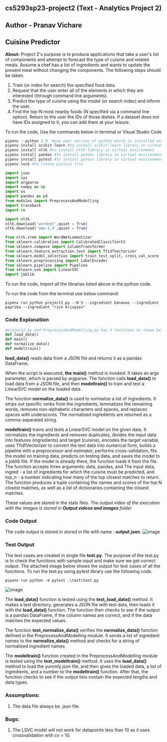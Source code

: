 ## cs5293sp23-project2 (Text - Analytics Project 2)
## Author - Pranav Vichare
## Cuisine Predictor
**About:**  Project 2's purpose is to produce applications that take a user's list of components and attempt to forecast the type of cuisine and related meals. Assume a chef has a list of ingredients and wants to update the present meal without changing the components. The following steps should be taken.
1. Train (or index for search) the specified food data.
2. Request that the user enter all of the elements in which they are interested (through command line arguments).
3. Predict the type of cuisine using the model (or search index) and inform the user.
4. Find the top-N most nearby foods (N specified via a command line option). Return to the user the IDs of those dishes. If a dataset does not have IDs assigned to it, you can add them at your leisure.

To run the code, Use the commands below in terminal or Visual Studio Code
```python
pipenv --python 3.9  #use your version of python which is installed on your system. This code is also used to create a virtual environment
pipenv install scikit-learn #to install scikit-learn library in virtual environment
pipenv install nltk #to install nltk library in virtual environment
pipenv install pandas #to install pandas library in virtual environment
pipenv install pytest #to install pytest library in virtual environment
pipenv lock #to create piplock file
```

```python
import json
import sys
import argparse
import numpy as np
import os
import pandas as pd
from modules import PreprocessAndModelling
import traceback
import re

import nltk
nltk.download('wordnet',quiet = True)
nltk.download('omw-1.4',quiet = True)

from nltk.stem import WordNetLemmatizer
from sklearn.calibration import CalibratedClassifierCV
from sklearn.compose import ColumnTransformer
from sklearn.feature_extraction.text import TfidfVectorizer
from sklearn.model_selection import train_test_split, cross_val_score
from sklearn.preprocessing import LabelEncoder
from sklearn.pipeline import Pipeline
from sklearn.svm import LinearSVC
import joblib
```
To run the code, Import all the libraries listed above in the python code.

To run the code from the terminal use below command:
```
pipenv run python project2.py --N 5 --ingredient bananas --ingredient paprika --ingredient "rice krispies"
```

### Code Explanation  
```python
#project2.py and PreprocessAndModelling.py has 4 functions as shown below.
def load_data()
def main()
def normalize_data()
def modeltrain()
```
**load_data()** reads data from a JSON file and returns it as a pandas DataFrame.

When the script is executed, **the main()** method is invoked. It takes an args parameter, which is parsed by argparse. The function calls **load_data()** to load data from a JSON file, and then **modeltrain()** to train and test a LinearSVC model on the loaded data.

The function **normalize_data()** is used to normalize a list of ingredients. It strips out specific verbs from the ingredients, lemmatizes the remaining words, removes non-alphabetic characters and spaces, and replaces spaces with underscores. The normalized ingredients are returned as a comma-separated string.

**modeltrain()** trains and tests a LinearSVC model on the given data. It normalizes the ingredients and removes duplicates, divides the input data into features (ingredients) and target (cuisine), encodes the target variable, uses TfidfVectorizer to convert the text data into numerical form, builds a pipeline with a preprocessor and estimator, performs cross-validation, fits the model on training data, predicts on testing data, and saves the model to a joblib file. If the model is already there, the function loads it from the file. The function accepts three arguments: data, pandas, and The input data, ingred - a list of ingredients for which the cuisine must be predicted, and top_n - a number indicating how many of the top closest matches to return. The function produces a tuple containing the names and scores of the top N closest matches, as well as a list of dictionaries containing the closest matches.

These values are stored in the stats files.
*The output video of the execution with the images is stored in **Output videos and images** folder*

### Code Output
The code output is stored in stored in file with name : **output.json**.
![image](https://github.com/Pranavv361/cs5293sp23-project2/blob/main/Output%20videos%20and%20images/project2.py%20Execution.png)

### Test Output
The test cases are created in single file **test.py**. The purpose of the test.py is to check the functions with sample input and make sure we get correct output. The attached image below shows the output for test cases of all the functions.
To run the test.py using pytest library use the following code.
```
pipenv run python -m pytest .\test\test.py
```
![image](https://github.com/Pranavv361/cs5293sp23-project2/blob/main/Output%20videos%20and%20images/test.py%20Execution.png)

The **load_data()** function is tested using the **test_load_data()** method. It makes a test directory, generates a JSON file with test data, then loads it with the **load_data()** function. The function then checks to see if the output is a pandas DataFrame, if the column names are correct, and if the data matches the expected values.

The function **test_normalize_data()** verifies the **normalize_data()** function defined in the PreprocessAndModelling module. It sends a list of ingredient names to the **normalize_data()** method and checks for a string of normalized ingredient names.

The **modeltrain()** function created in the PreprocessAndModelling module is tested using the **test_modeltrain()** method. It uses the **load_data()** method to load the yummly.json file, and then gives the loaded data, a list of ingredients, and a number to the **modeltrain()** function. After that, the function checks to see if the output lists contain the expected lengths and data types.

### Assumptions:
1. The data file always be .json file.

### Bugs:   
1. The LSVC model will not work for datapoints less than 10 as it uses crossvalidation with cv = 10.
